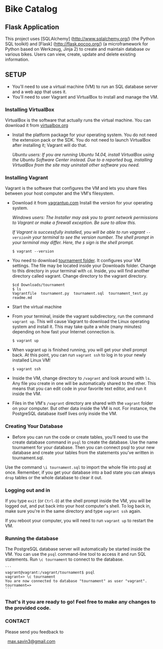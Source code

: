 # Bike Catalog

## Flask Application

This project uses [SQLAlchemy] (http://www.sqlalchemy.org/) (the Python SQL toolkit) and [Flask] (http://flask.pocoo.org/)
(a microframework for Python based on Werkzeug, Jinja 2) to create and maintain database ov various bikes. 
Users can view, create, update and delete existing information. 

  
## SETUP

- You'll need to use a virtual machine (VM) to run an SQL database server and a web app that uses it. 
- You'll need to user Vagrant and VirtualBox to install and manage the VM. 

### Installing VirtualBox

VirtualBox is the software that actually runs the virtual machine. You can download it from [virtualbox.org](https://www.virtualbox.org/) 
- Install the platform package for your operating system. You do not need the extension pack or the SDK. You do not 
need to launch VirtualBox after installing it; Vagrant will do that.

    *Ubuntu users: If you are running Ubuntu 14.04, install VirtualBox using the Ubuntu Software Center instead. 
Due to a reported bug, installing VirtualBox from the site may uninstall other software you need.*


### Installing Vagrant

Vagrant is the software that configures the VM and lets you share files between your host computer and the VM's filesystem. 
- Download it from [vagrantup.com](https://www.vagrantup.com/) Install the version for your operating system.

    *Windows users: The Installer may ask you to grant network permissions to Vagrant or make a firewall exception. Be sure to allow this.*

   *If Vagrant is successfully installed, you will be able to run vagrant `--version`in your terminal to see the version number.
The shell prompt in your terminal may differ. Here, the `$` sign is the shell prompt.*

    ```
    $ vagrant --version
    ```

- You need to download [tournament folder](https://github.com/Maksym-UA/tournament). It configures your VM settings. The file may be located inside your Downloads folder. Change to this directory in your terminal with `cd`. Inside, you will find another directory called vagrant. Change directory to the vagrant directory.

    ```
    $cd Downloads/tournament
    $ ls
    Vagrantfile  tournament.py  tournament.sql  tournament_test.py  readme.md
    ```

- Start the virtual machine
- From your terminal, inside the vagrant subdirectory, run the command `vagrant up`. This will cause Vagrant to download the Linux 
operating system and install it. This may take quite a while (many minutes) depending on how fast your Internet connection is.

    ```
    $ vagrant up
    ```

- When vagrant up is finished running, you will get your shell prompt back. At this point, you can run `vagrant ssh` to log in to your newly installed Linux VM!

    ```
    $ vagrant ssh
    ```

- Inside the VM, change directory to `/vagrant` and look around with `ls`. Any file you create in one will be automatically shared to the other. 
This means that you can edit code in your favorite text editor, and run it inside the VM.

- Files in the VM's `/vagrant` directory are shared with the `vagrant` folder on your computer. But other data inside the VM is not. 
For instance, the PostgreSQL database itself lives only inside the VM.


### Creating Your Database

- Before you can run the code or create tables, you'll need to use the create database command in `psql` to create the database. Use the name tournament for your database.
Then you can connect psql to your new database and create your tables from the statements you've written in tournament.sql. 

Use the command `\i tournament.sql` to import the whole file into psql at once. 
Remember, if you get your database into a bad state you can always `drop` tables or the whole database to clear it out.


### Logging out and in
If you type `exit` (or `Ctrl-D`) at the shell prompt inside the VM, you will be logged out, and put back into your host computer's shell. To log back in, make sure you're 
in the same directory and type `vagrant ssh` again.

If you reboot your computer, you will need to run `vagrant up` to restart the VM.


### Running the database

The PostgreSQL database server will automatically be started inside the VM. You can use the `psql` command-line tool to access it and run SQL statements. Run `\c tournament` to connect to the database.

    ```
    vagrant@vagrant:/vagrant/tournament$ psql
    vagrant=> \c tournament
    You are now connected to database "tournament" as user "vagrant".
    tournament=>
    ```


### That's it you are ready to go! Feel free to make any changes to the provided code.


### CONTACT

Please send you feedback to

  max.savin3@gmail.com

